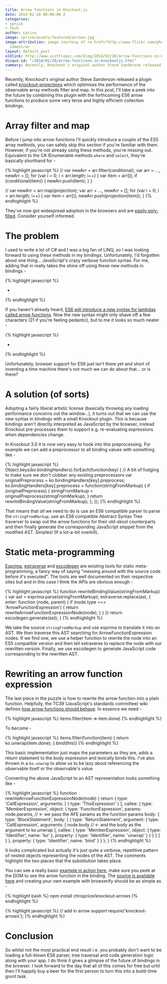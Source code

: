```yaml
---
title: Arrow functions in Knockout.js
date: 2014-02-28 00:00:00 Z
categories:
- cprice
- Tech
author: cprice
image: cprice/assets/featured/arrows.jpg
image-attribution: image courtesy of <a href="http://www.flickr.com/photos/byronj/12637612753/sizes/z/">Byron
  James</a>
layout: default_post
oldlink: http://www.scottlogic.com/blog/2014/02/28/arrow-functions-in-knockoutjs.html
disqus-id: "/2014/02/28/arrow-functions-in-knockoutjs.html"
summary: Recently, Knockout's original author Steve Sanderson released a plugin called knockout-projections which optimises the performance of the observable array methods filter and map.
---
```


Recently, Knockout's original author Steve Sanderson released a plugin called [knockout-projections](https://github.com/stevesanderson/knockout-projections) which optimises the performance of the observable array methods filter and map. In this post, I'll take a peek into the future by combining this plugin with the forthcoming ES6 arrow functions to produce some very terse and highly efficient collection bindings.

# Array filter and map

Before I jump into arrow functions I'll quickly introduce a couple of the ES5 array methods, you can safely skip this section if you're familiar with them. However, if you're not already using these methods, you're missing out. Equivalent to the C# IEnumerable methods ```where``` and ```select```, they're basically shorthand for -

{% highlight javascript %}
  // var newArr = arr.filter(conditional);
  var arr = ..., newArr = [];
  for (var i = 0; i < arr.length; i++) {
      var item = arr[i];
      if (conditional(item)) {
          newArr.push(item);
      }
  }

  // var newArr = arr.map(projection);
  var arr = ..., newArr = [];
  for (var i = 0; i < arr.length; i++) {
      var item = arr[i];
      newArr.push(projection(item));
  }
{% endhighlight %}

They've now got widespread adoption in the browsers and are [easily poly-filled](https://github.com/es-shims/es5-shim/). Consider yourself informed.

# The problem

I used to write a lot of C# and I was a big fan of LINQ, so I was looking forward to using these methods in my bindings. Unfortunately, I'd forgotten about one thing... JavaScript's crazy verbose function syntax. For me, adding that in really takes the shine off using these new methods in bindings -

{% highlight javascript %}
  <ul data-bind="foreach: items.filter(function(item) { return item.done(); })">
    <li data-bind="text: description"></li>
  </ul>
{% endhighlight %}

If you haven't already heard, [ES6 will introduce a new syntax for lambdas called arrow functions](http://tc39wiki.calculist.org/es6/arrow-functions/). Now the new syntax might only shave off a few characters (21 if you're feeling pedantic), but to me it looks so much neater -

{% highlight javascript %}
  <ul data-bind="foreach: items.filter(item => item.done)">
    <li data-bind="text: description"></li>
  </ul>
{% endhighlight %}

Unfortunately, browser support for ES6 just isn't there yet and short of inventing a time machine there's not much we can do about that... or is there?

# A solution (of sorts)

Adopting a fairly liberal artistic license (basically throwing any loading performance concerns out the window...), it turns out that we can use the new syntax in bindings with a small Knockout plugin. This is because bindings aren't directly interpreted as JavaScript by the browser, instead Knockout pre-processes them to support e.g. re-evaluating expressions when dependencies change. 

In Knockout 3.0 it is now very easy to hook into this preprocessing. For example we can add a preprocessor to all binding values with something like -

{% highlight javascript %}
  Object.keys(ko.bindingHandlers).forEach(function(key) {
      // A bit of fudging to make sure we don't clobber any existing preprocessors
      var originalPreprocess = ko.bindingHandlers[key].preprocess;
      ko.bindingHandlers[key].preprocess = function(stringFromMarkup) {
          if (originalPreprocess) {
              stringFromMarkup = originalPreprocess(stringFromMarkup);
          }
          return rewriteBindingValue(stringFromMarkup);
      };
  });
{% endhighlight %}

That means that *all* we need to do is use an ES6 compatible parser to parse the ```stringFromMarkup```, use an ES6 compatible Abstract Syntax Tree traverser to swap out the arrow functions for their old-skool counterparts and then finally generate the corresponding JavaScript snippet from the modified AST. Simples! (If a lot-a-bit overkill).

# Static meta-programming

[Esprima](https://github.com/ariya/esprima), [estraverse](https://github.com/Constellation/estraverse) and [escodegen](https://github.com/Constellation/escodegen) are existing tools for static meta-programming, a fancy way of saying "messing around with the source code before it's executed". The tools are well documented on their respective sites but and in this case I think the APIs are obvious enough -

{% highlight javascript %}
  function rewriteBindingValue(stringFromMarkup) {
      var ast = esprima.parse(stringFromMarkup);
      estraverse.replace(ast, {
          enter: function (node, parent) {
              if (node.type === 'ArrowFunctionExpression') {
                  return rewriteArrowFunctionExpressionNode(node);
              }
          }
      })
      return escodegen.generate(ast);
  }
{% endhighlight %}

We take the source ```stringFromMarkup``` and use esprima to translate it into an AST. We then traverse this AST searching for ArrowFunctionExpression nodes. If we find one, we use a helper function to rewrite the node into an ES5 compatible version and then tell estraverse to replace the node with our rewritten version. Finally, we use escodegen to generate JavaScript code corresponding to the rewritten AST.

# Rewriting an arrow function expression

The last piece in the puzzle is how to rewrite the arrow function into a plain function. Helpfully, the TC39 (JavaScript's standards committee) wiki defines [how arrow functions should behave](http://tc39wiki.calculist.org/es6/arrow-functions/). In essence we need -

{% highlight javascript %}
  items.filter(item => item.done)
{% endhighlight %} 

To become -

{% highlight javascript %}
  items.filter(function(item) { 
      return ko.unwrap(item.done); 
  }.bind(this))
{% endhighlight %}

This basic implementation just maps the parameters as they are, adds a return statement to the body expression and lexically binds this. I've also thrown in a ```ko.unwrap``` to allow us to be lazy about referencing the observable itself or the observable's value. 

Converting the above JavaScript to an AST representation looks something like -

{% highlight javascript %}
  function rewriteArrowFunctionExpressionNode(node) {
      return {
          type: 'CallExpression',
          arguments: [
              {
                  type: 'ThisExpression'
              }
          ],
          callee: {
              type: 'MemberExpression',
              object: {
                  type: 'FunctionExpression',
                  params: node.params,        // <- we pass the AFE params as the function params
                  body: {
                      type: 'BlockStatement',
                      body: [
                          {
                              type: 'ReturnStatement',
                              argument: {
                                  type: 'CallExpression',
                                  arguments: [
                                      node.body   // <- and the body as the argument to ko.unwrap
                                  ],
                                  callee: {
                                      type: 'MemberExpression',
                                      object: {
                                          type: 'Identifier',
                                          name: 'ko'
                                      },
                                      property: {
                                          type: 'Identifier',
                                          name: 'unwrap'
                                      }
                                  }
                              }
                          }
                      ]
                  }
              },
              property: {
                  type: 'Identifier',
                  name: 'bind'
              }
          }
      };
  }
{% endhighlight %}

It looks complicated but actually it's just quite a verbose, repetitive pattern of nested objects representing the nodes of the AST. The comments highlight the two places that the substitution takes place. 

You can see a really basic [example in action here](http://chrisprice.io/knockout-arrows/example/), make sure you peek at the DOM to see the arrow function in the binding. The [source is available here](https://github.com/chrisprice/knockout-arrows/) and creating your own example with browserify should be as simple as -

{% highlight bash %}
  npm install chrisprice/knockout-arrows
{% endhighlight %}

{% highlight javascript %}
  // add in arrow support
  require('knockout-arrows');
{% endhighlight %}

# Conclusion

So whilst not the most practical end result i.e. you probably don't want to be loading a full-blown ES6 parser, tree traversal and code generation logic along with your app. I do think it gives a glimpse of the future of bindings in the browser. I look forward to the day that all of this comes for free but until then I'll happily buy a beer for the first person to turn this into a build-time grunt task.
























